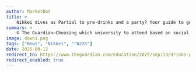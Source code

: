 ```yaml
---
author: MarketBot
title: >
    Nikkei dives as Partial to pre-drinks and a party? Your guide to getting the most out of student nightlife
summary: >
    © The Guardian—Choosing which university to attend based on social scene alone probably isn’t the wisest idea, but that doesn’t mean it shouldn’t rank high on your list of priorities. Not only are sticky dancefloors and blinding strobe lighting a sort of rite of passage, a good night out can foster the sense of connection and friendship that is key to a student’s wellbeing.
image: down1.png
tags: ["News", "Nikkei", "^N225"]
date: 2025-09-12
redirect_to: https://www.theguardian.com/education/2025/sep/13/drinks-party-guide-student-nightlife
redirect_enabled: true
---
```

